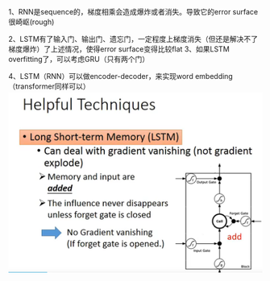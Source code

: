 1、RNN是sequence的，梯度相乘会造成爆炸或者消失。导致它的error surface很崎岖(rough)

2、LSTM有了输入门、输出门、遗忘门，一定程度上梯度消失（但还是解决不了梯度爆炸）了上述情况，使得error surface变得比较flat
3、如果LSTM overfitting了，可以考虑GRU（只有两个门）

4、LSTM（RNN）可以做encoder-decoder，来实现word embedding（transformer同样可以）
![](images/为什么现在RNN一般采用LSTM而不用最传统的RNN_image_1.png)

